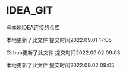 # IDEA_GIT
与本地IDEA连接的仓库

本地更新了此文件
提交时间2022.09.01 17:05

Github更新了此文件
提交时间2022.09.02 09:03


本地更新了此文件
提交时间2022.09.02 09:05